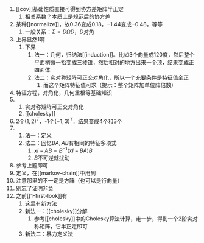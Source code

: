 1. [[cov]]基础性质直接可得到协方差矩阵半正定
   1. 相关系数？本质上是规范后的协方差
2. 某种[[normalize]]，故$0.36$变成$0.18$，$-1.44$变成$-0.48$，等等
   1. 一般关系：$\Sigma = D\Omega D$，$D$对角
3. 上界显然1啊
   1. 下界
      1. 法一：几何，归纳法[[induction]]。比如3个向量成120度，然后整个平面稍微一抬变成三棱锥，然后相对的地方出来一个顶，结果变成正四面体
      2. 法二：实对称矩阵可正交对角化，所以一个充要条件是特征值全正
         1. 而这个矩阵特征值可求（提示：整个矩阵加单位阵倍数）
4. 特征方程，对角化，几何重根等基础知识
5. 
   1. 实对称矩阵可正交对角化
   2. [[cholesky]]
6. 2个$(1,2)^T$，-1个$(-1,3)^T$，结果变成$4$个和$3$个
7. 
   1. 法一：定义
   2. 法二：回忆$BA,AB$有相同的特征多项式
      1. $xI-AB = B^{-1} (xI-BA)B$
      2. $B$不可逆就扰动
8. 参考上题即可
9.  定义，在[[markov-chain]]中用到
   1.  注意那里的不一定是方阵（也可以是行向量）
   2.  别忘了证明非负
10. 之前[[1-first-look]]有
    1.  这里有新方法
    2.  新法一：[[cholesky]]分解
        1.  参考[[cholesky]]中的Cholesky算法计算，走一步，得到一个2阶实对称矩阵，它半正定即可
    3.  新法二：暴力定义法